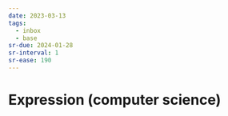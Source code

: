 ```yaml
---
date: 2023-03-13
tags:
  - inbox
  - base
sr-due: 2024-01-28
sr-interval: 1
sr-ease: 190
---
```

# Expression (computer science)
